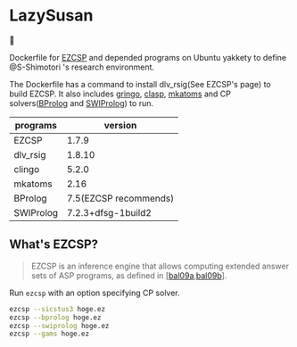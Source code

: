 # LazySusan

:ramen:

Dockerfile for [EZCSP](http://www.mbal.tk/ezcsp/index.html) and depended programs on Ubuntu yakkety to define @S-Shimotori 's research environment.

The Dockerfile has a command to install dlv_rsig(See EZCSP's page) to build EZCSP.
It also includes [gringo](http://potassco.sourceforge.net/#gringo), [clasp](http://potassco.sourceforge.net/#clasp), [mkatoms](http://www.mbal.tk/mkatoms/) and CP solvers([BProlog](http://www.picat-lang.org/bprolog/index.html) and [SWIProlog](http://www.swi-prolog.org/)) to run.

|programs|version|
|---|---|
|EZCSP|1.7.9|
|dlv_rsig|1.8.10|
|clingo|5.2.0|
|mkatoms|2.16|
|BProlog|7.5(EZCSP recommends)|
|SWIProlog|7.2.3+dfsg-1build2|

## What's EZCSP?

> EZCSP is an inference engine that allows computing extended answer sets of ASP programs, as defined in [[bal09a](https://pdfs.semanticscholar.org/e13d/711d06959d0ae074865374f629fbf18e29cf.pdf),[bal09b](https://pdfs.semanticscholar.org/509e/aa7f9dca8bb9263197c8eddb45cbfdb00d44.pdf)].

Run `ezcsp` with an option specifying CP solver.

```sh
ezcsp --sicstus3 hoge.ez
ezcsp --bprolog hoge.ez
ezcsp --swiprolog hoge.ez
ezcsp --gams hoge.ez
```

